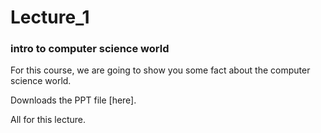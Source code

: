 # Lecture_1

### intro to computer science world

For this course, we are going to show you some fact about the computer science world.

Downloads the PPT file [here].

All for this lecture.
